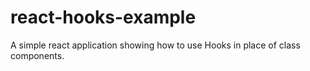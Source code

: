 # react-hooks-example
A simple react application showing how to use Hooks in place of class components. 
